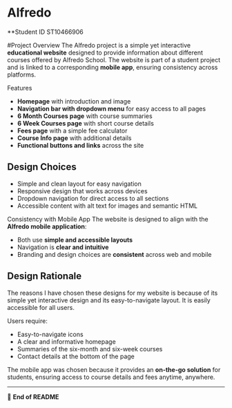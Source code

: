 # Alfredo

**Student ID ST10466906  

#Project Overview
The Alfredo project is a simple yet interactive **educational website** designed to provide information about different courses offered by Alfredo School. The website is part of a student project and is linked to a corresponding **mobile app**, ensuring consistency across platforms.

 Features
- **Homepage** with introduction and image  
- **Navigation bar with dropdown menu** for easy access to all pages  
- **6 Month Courses page** with course summaries  
- **6 Week Courses page** with short course details  
- **Fees page** with a simple fee calculator  
- **Course Info page** with additional details  
- **Functional buttons and links** across the site  

##  Design Choices
- Simple and clean layout for easy navigation  
- Responsive design that works across devices  
- Dropdown navigation for direct access to all sections  
- Accessible content with alt text for images and semantic HTML  

 Consistency with Mobile App
The website is designed to align with the **Alfredo mobile application**:
- Both use **simple and accessible layouts**  
- Navigation is **clear and intuitive**  
- Branding and design choices are **consistent** across web and mobile  



##  Design Rationale
The reasons I have chosen these designs for my website is because of its simple yet interactive design and its easy-to-navigate layout. It is easily accessible for all users.  

Users require:
- Easy-to-navigate icons  
- A clear and informative homepage  
- Summaries of the six-month and six-week courses  
- Contact details at the bottom of the page  

The mobile app was chosen because it provides an **on-the-go solution** for students, ensuring access to course details and fees anytime, anywhere.  

---

📌 **End of README**
